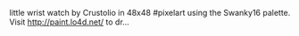 little wrist watch by Crustolio in 48x48 #pixelart using the Swanky16 palette. Visit http://paint.lo4d.net/ to dr… 